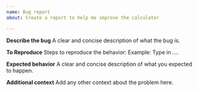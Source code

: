 ```yaml
---
name: Bug report
about: Create a report to help me improve the calculator

---
```


**Describe the bug**
A clear and concise description of what the bug is.

**To Reproduce**
Steps to reproduce the behavior:
Example: Type in ....

**Expected behavior**
A clear and concise description of what you expected to happen.

**Additional context**
Add any other context about the problem here.
